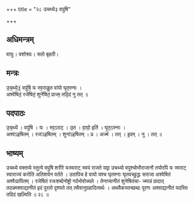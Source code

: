 +++
title = "२८ उचथ्ये३ वपुषि"

+++
## अधिमन्त्रम्
वायुः। वशोश्व्यः। सतो बृहती।

## मन्त्रः
उ॒च॒थ्ये॒३॒॑ वपु॑षि॒ यः स्व॒राळु॒त वा॑यो घृत॒स्नाः ।  
अश्वे॑षितं॒ रजे॑षितं॒ शुने॑षितं॒ प्राज्म॒ तदि॒दं नु तत् ॥

## पदपाठः
उ॒च॒थ्ये॑ । वपु॑षि । यः । स्व॒ऽराट् । उ॒त । वा॒यो॒ इति॑ । घृ॒त॒ऽस्नाः ।  
अश्व॑ऽइषितम् । रजः॑ऽइषितम् । शुना॑ऽइषितम् । प्र । अज्म॑ । तत् । इ॒दम् । नु । तत् ॥

## भाष्यम्
उचथ्ये वक्तव्ये स्तुत्ये वपुषि शरीरे यःस्वराट् स्वयं राजते यद्वा उचथ्यो वपुश्चोभौराजानौ तयोरपि यः स्वराट् स्वाराज्यं करोति अतिशयेन वर्तते । उतापिच हे वायो यश्च घृतश्नाः घृतवच्छुद्धः सराजा अश्वेषितं अश्वैःप्रापितम् । रजेषितं रजःशब्देनोष्ट्रो गर्दभोवोच्यते । तेनाप्यानीतं शुनेषितंचा- ज्मान्नं प्रादात् तदन्नमश्वाद्यानीतं इदं पुरतो दृश्यते तत् तवैवानुग्रहादित्यर्थः । अथवैकस्तच्छब्दः पूरणः अश्वाद्यानीतं यदस्ति तदिदं खल्विति ॥ २८ ॥